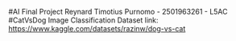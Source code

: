 #AI Final Project
Reynard Timotius Purnomo - 2501963261 - L5AC
#CatVsDog Image Classification
Dataset link: https://www.kaggle.com/datasets/razinw/dog-vs-cat
